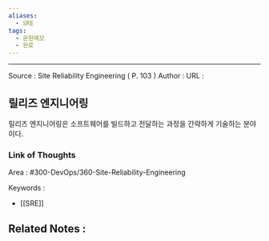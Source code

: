 ```yaml
---
aliases:
  - SRE
tags:
  - 문헌메모
  - 완료
---
```



---


Source : Site Reliability Engineering ( P. 103 )
Author : 
URL :

## 릴리즈 엔지니어링
릴리즈 엔지니어링은 소프트웨어를 빌드하고 전달하는 과정을 간략하게 기술하는 분야이다.

### Link of Thoughts
 Area : #300-DevOps/360-Site-Reliability-Engineering 

Keywords :
- [[SRE]]

Related Notes : 
- 